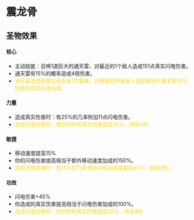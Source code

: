 # 震龙骨

## 圣物效果

#### **核心**

- 主动技能：召唤1道巨大的通天雷，对最近的1个敌人造成151点真实闪电伤害。
- 通天雷有15%的概率造成4倍伤害。
- <font color="#ffd700">通天雷造成伤害后会引发1次雷暴，对里面的所有敌人造成相当于通天雷50%伤害的真实闪电伤害。</font>

#### **力量**

- 造成真实伤害时：有25%的几率附加11点闪电伤害。
- <font color="#ffd700">造成闪电伤害时：使你的所有真实伤害提高35%，持续4秒。</font>

#### **敏捷**

- 移动速度提高15%
- 你的闪电伤害提高相当于额外移动速度加成的150%。
- <font color="#ffd700">造成闪电伤害时：有15%的几率使你的移动速度提高25%，持续2秒。</font>

#### **功效**

- 闪电伤害+45%
- 你造成的真实伤害提高相当于闪电伤害加成的100%。
- <font color="#ffd700">造成闪电伤害时：你的所有真实伤害提高25%，持续4秒</font>